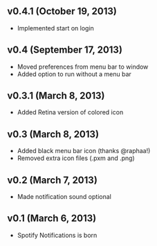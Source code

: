 ## v0.4.1 (October 19, 2013)

- Implemented start on login 

## v0.4 (September 17, 2013)

- Moved preferences from menu bar to window
- Added option to run without a menu bar

## v0.3.1 (March 8, 2013)

- Added Retina version of colored icon

## v0.3 (March 8, 2013)

- Added black menu bar icon (thanks @raphaa!)
- Removed extra icon files (.pxm and .png)

## v0.2 (March 7, 2013)

- Made notification sound optional

## v0.1 (March 6, 2013)

- Spotify Notifications is born
